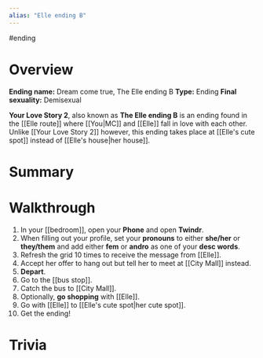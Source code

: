 ```yaml
---
alias: "Elle ending B"
---
```

#ending

# Overview
**Ending name:** Dream come true, The Elle ending B
**Type:** Ending
**Final sexuality:** Demisexual

**Your Love Story 2**, also known as **The Elle ending B** is an ending found in the [[Elle route]] where [[You|MC]] and [[Elle]] fall in love with each other. Unlike [[Your Love Story 2]] however, this ending takes place at [[Elle's cute spot]] instead of [[Elle's house|her house]].

# Summary


# Walkthrough
1. In your [[bedroom]], open your **Phone** and open **Twindr**.
2. When filling out your profile, set your **pronouns** to either **she/her** or **they/them** and add either **fem** or **andro** as one of your **desc words**.
3. Refresh the grid 10 times to receive the message from [[Elle]].
4. Accept her offer to hang out but tell her to meet at [[City Mall]] instead.
5. **Depart**.
6. Go to the [[bus stop]].
7. Catch the bus to [[City Mall]].
8. Optionally, **go shopping** with [[Elle]].
9. Go with [[Elle]] to [[Elle's cute spot|her cute spot]].
10. Get the ending!

# Trivia